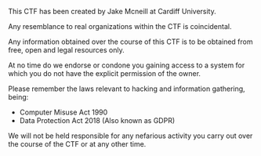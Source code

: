 This CTF has been created by Jake Mcneill at Cardiff University.

Any resemblance to real organizations within the CTF is coincidental.

Any information obtained over the course of this CTF is to be obtained from free, open and legal resources only.

At no time do we endorse or condone you gaining access to a system for which you do not have the explicit permission of the owner.

Please remember the laws relevant to hacking and information gathering, being:
- Computer Misuse Act 1990
- Data Protection Act 2018 (Also known as GDPR)

We will not be held responsible for any nefarious activity you carry out over the course of the CTF or at any other time.

